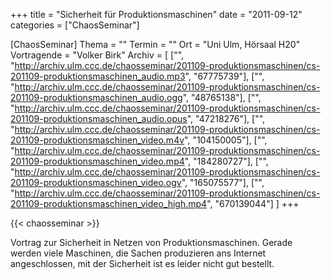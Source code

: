 +++
title = "Sicherheit für Produktionsmaschinen"
date = "2011-09-12"
categories = ["ChaosSeminar"]

[ChaosSeminar]
Thema = ""
Termin = ""
Ort = "Uni Ulm, Hörsaal H20"
Vortragende = "Volker Birk"
Archiv = [
	["", "http://archiv.ulm.ccc.de/chaosseminar/201109-produktionsmaschinen/cs-201109-produktionsmaschinen_audio.mp3", "67775739"],
	["", "http://archiv.ulm.ccc.de/chaosseminar/201109-produktionsmaschinen/cs-201109-produktionsmaschinen_audio.ogg", "48765138"],
	["", "http://archiv.ulm.ccc.de/chaosseminar/201109-produktionsmaschinen/cs-201109-produktionsmaschinen_audio.opus", "47218276"],
	["", "http://archiv.ulm.ccc.de/chaosseminar/201109-produktionsmaschinen/cs-201109-produktionsmaschinen_video.m4v", "104150005"],
	["", "http://archiv.ulm.ccc.de/chaosseminar/201109-produktionsmaschinen/cs-201109-produktionsmaschinen_video.mp4", "184280727"],
	["", "http://archiv.ulm.ccc.de/chaosseminar/201109-produktionsmaschinen/cs-201109-produktionsmaschinen_video.ogv", "165075577"],
	["", "http://archiv.ulm.ccc.de/chaosseminar/201109-produktionsmaschinen/cs-201109-produktionsmaschinen_video_high.mp4", "670139044"]
	]
+++

{{< chaosseminar >}}

Vortrag zur Sicherheit in Netzen von Produktionsmaschinen. Gerade werden viele Maschinen, die Sachen produzieren ans Internet angeschlossen, mit der Sicherheit ist es leider nicht gut bestellt.
